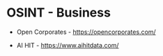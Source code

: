 # OSINT - Business

- Open Corporates - https://opencorporates.com/

- AI HIT - https://www.aihitdata.com/